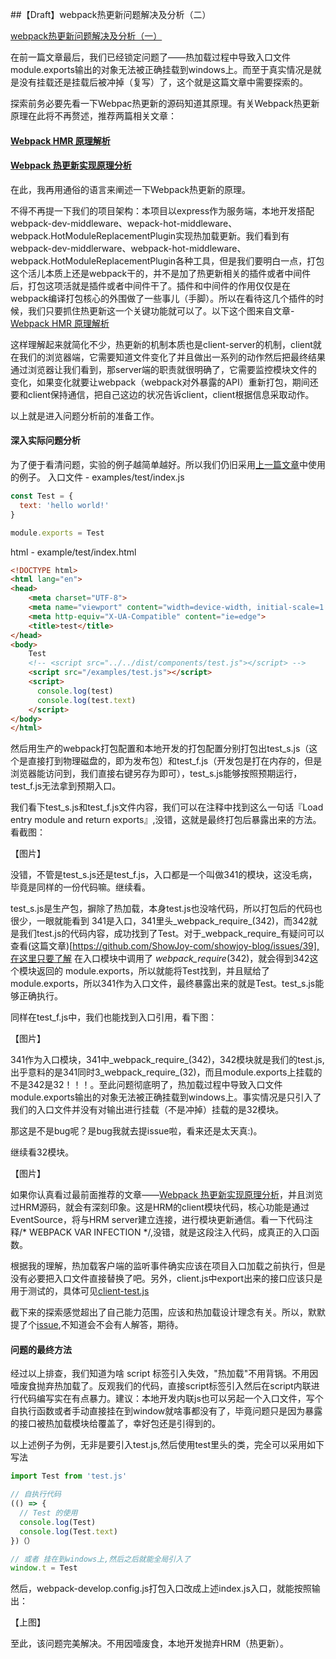 ##【Draft】webpack热更新问题解决及分析（二）

[webpack热更新问题解决及分析（一）](https://github.com/Jade05/jade.github.io/issues/3)

在前一篇文章最后，我们已经锁定问题了——热加载过程中导致入口文件module.exports输出的对象无法被正确挂载到windows上。而至于真实情况是就是没有挂载还是挂载后被冲掉（复写）了，这个就是这篇文章中需要探索的。

探索前务必要先看一下Webpac热更新的源码知道其原理。有关Webpack热更新原理在此将不再赘述，推荐两篇相关文章：
#### [Webpack HMR 原理解析](https://zhuanlan.zhihu.com/p/30669007)
#### [Webpack 热更新实现原理分析](https://zhuanlan.zhihu.com/p/30623057)

在此，我再用通俗的语言来阐述一下Webpack热更新的原理。

不得不再提一下我们的项目架构：本项目以express作为服务端，本地开发搭配webpack-dev-middleware、wepack-hot-middleware、webpack.HotModuleReplacementPlugin实现热加载更新。我们看到有webpack-dev-middlerware、webpack-hot-middleware、webpack.HotModuleReplacementPlugin各种工具，但是我们要明白一点，打包这个活儿本质上还是webpack干的，并不是加了热更新相关的插件或者中间件后，打包这项活就是插件或者中间件干了。插件和中间件的作用仅仅是在webpack编译打包核心的外围做了一些事儿（手脚）。所以在看待这几个插件的时候，我们只要抓住热更新这一个关键功能就可以了。以下这个图来自文章-[Webpack HMR 原理解析](https://zhuanlan.zhihu.com/p/30669007)

这样理解起来就简化不少，热更新的机制本质也是client-server的机制，client就在我们的浏览器端，它需要知道文件变化了并且做出一系列的动作然后把最终结果通过浏览器让我们看到，那server端的职责就很明确了，它需要监控模块文件的变化，如果变化就要让webpack（webpack对外暴露的API）重新打包，期间还要和client保持通信，把自己这边的状况告诉client，client根据信息采取动作。

以上就是进入问题分析前的准备工作。

#### 深入实际问题分析
为了便于看清问题，实验的例子越简单越好。所以我们仍旧采用[上一篇文章](https://github.com/Jade05/jade.github.io/issues/3)中使用的例子。
入口文件 - examples/test/index.js
```javascript
const Test = {
  text: 'hello world!'
}

module.exports = Test
```
html - example/test/index.html
```html
<!DOCTYPE html>
<html lang="en">
<head>
    <meta charset="UTF-8">
    <meta name="viewport" content="width=device-width, initial-scale=1.0">
    <meta http-equiv="X-UA-Compatible" content="ie=edge">
    <title>test</title>
</head>
<body>
    Test
    <!-- <script src="../../dist/components/test.js"></script> -->
    <script src="/examples/test.js"></script>
    <script>
      console.log(test)
      console.log(test.text)
    </script>
</body>
</html>
```
然后用生产的webpack打包配置和本地开发的打包配置分别打包出test_s.js（这个是直接打到物理磁盘的，即为发布包）和test_f.js（开发包是打在内存的，但是浏览器能访问到，我们直接右键另存为即可），test_s.js能够按照预期运行，test_f.js无法拿到预期入口。

我们看下test_s.js和test_f.js文件内容，我们可以在注释中找到这么一句话『Load entry module and return exports』,没错，这就是最终打包后暴露出来的方法。看截图：

【图片】

没错，不管是test_s.js还是test_f.js，入口都是一个叫做341的模块，这没毛病，毕竟是同样的一份代码嘛。继续看。

test_s.js是生产包，摒除了热加载，本身test.js也没啥代码，所以打包后的代码也很少，一眼就能看到 341是入口，341里头_webpack_require_(342)，而342就是我们test.js的代码内容，成功找到了Test。对于_webpack_require_有疑问可以查看(这篇文章)[https://github.com/ShowJoy-com/showjoy-blog/issues/39],在这里只要了解 在入口模块中调用了 _webpack_require_(342)，就会得到342这个模块返回的 module.exports，所以就能将Test找到，并且赋给了module.exports，所以341作为入口文件，最终暴露出来的就是Test。test_s.js能够正确执行。

同样在test_f.js中，我们也能找到入口引用，看下图：

【图片】

341作为入口模块，341中_webpack_require_(342)，342模块就是我们的test.js,出乎意料的是341同时3_webpack_require_(32)，而且module.exports上挂载的不是342是32！！！。至此问题彻底明了，热加载过程中导致入口文件module.exports输出的对象无法被正确挂载到windows上。事实情况是只引入了我们的入口文件并没有对输出进行挂载（不是冲掉）挂载的是32模块。

那这是不是bug呢？是bug我就去提issue啦，看来还是太天真:)。

继续看32模块。

【图片】

如果你认真看过最前面推荐的文章——[Webpack 热更新实现原理分析](https://zhuanlan.zhihu.com/p/30623057)，并且浏览过HRM源码，就会有深刻印象。这是HRM的client模块代码，核心功能是通过EventSource，将与HRM server建立连接，进行模块更新通信。看一下代码注释/* WEBPACK VAR INFECTION */,没错，就是这段注入代码，成真正的入口函数。

根据我的理解，热加载客户端的监听事件确实应该在项目入口加载之前执行，但是没有必要把入口文件直接替换了吧。另外，client.js中export出来的接口应该只是用于测试的，具体可见[client-test.js](https://github.com/glenjamin/webpack-hot-middleware/blob/master/test/client-test.js)

截下来的探索感觉超出了自己能力范围，应该和热加载设计理念有关。所以，默默提了个[issue](https://github.com/glenjamin/webpack-hot-middleware/issues/280),不知道会不会有人解答，期待。

#### 问题的最终方法
经过以上排查，我们知道为啥 script 标签引入失效，"热加载"不用背锅。不用因噎废食抛弃热加载了。反观我们的代码，直接script标签引入然后在script内联进行代码编写实在有点暴力。建议：本地开发内联js也可以另起一个入口文件，写个自执行函数或者手动直接挂在到window就啥事都没有了，毕竟问题只是因为暴露的接口被热加载模块给覆盖了，幸好包还是引得到的。

以上述例子为例，无非是要引入test.js,然后使用test里头的类，完全可以采用如下写法
```javascript - example/index.js
import Test from 'test.js'

// 自执行代码
(() => {
  // Test 的使用
  console.log(Test)
  console.log(Test.text)
})（）

// 或者 挂在到windows上,然后之后就能全局引入了
window.t = Test
```
然后，webpack-develop.config.js打包入口改成上述index.js入口，就能按照输出：

【上图】

至此，该问题完美解决。不用因噎废食，本地开发抛弃HRM（热更新）。












